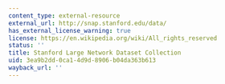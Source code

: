 ```yaml
---
content_type: external-resource
external_url: http://snap.stanford.edu/data/
has_external_license_warning: true
license: https://en.wikipedia.org/wiki/All_rights_reserved
status: ''
title: Stanford Large Network Dataset Collection
uid: 3ea9b2dd-0ca1-4d9d-8906-b04da363b613
wayback_url: ''
---
```

